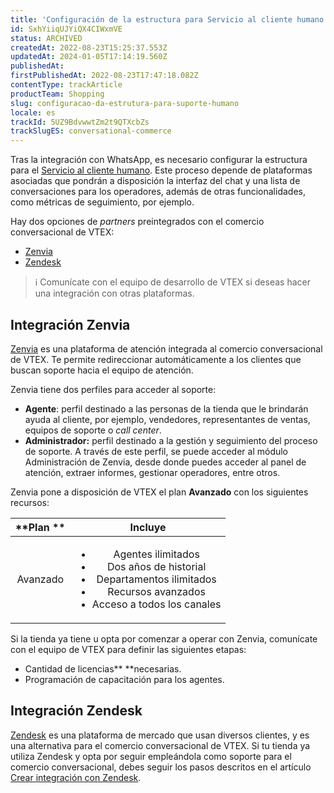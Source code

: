 ```yaml
---
title: 'Configuración de la estructura para Servicio al cliente humano'
id: SxhYiiqUJYiQX4CIWxmVE
status: ARCHIVED
createdAt: 2022-08-23T15:25:37.553Z
updatedAt: 2024-01-05T17:14:19.560Z
publishedAt: 
firstPublishedAt: 2022-08-23T17:47:18.082Z
contentType: trackArticle
productTeam: Shopping
slug: configuracao-da-estrutura-para-suporte-humano
locale: es
trackId: 5UZ9BdvwwtZm2t9QTXcbZs
trackSlugES: conversational-commerce
---
```


Tras la integración con WhatsApp, es necesario configurar la estructura para el [Servicio al cliente humano](https://help.vtex.com/es/tracks/conversational-commerce-vtex--5UZ9BdvwwtZm2t9QTXcbZs/1woBo299K5gvDG7MSa8HYL). Este proceso depende de plataformas asociadas que pondrán a disposición la interfaz del chat y una lista de conversaciones para los operadores, además de otras funcionalidades, como métricas de seguimiento, por ejemplo.

Hay dos opciones de _partners_ preintegrados con el comercio conversacional de VTEX: 

* [Zenvia](#integracion-zenvia)
* [Zendesk](#integracion-zendesk)

>ℹ️ Comunícate con el equipo de desarrollo de VTEX si deseas hacer una integración con otras plataformas.

## Integración Zenvia

[Zenvia](https://www.zenvia.com/) es una plataforma de atención integrada al comercio conversacional de VTEX. Te permite redireccionar automáticamente a los clientes que buscan soporte hacia el equipo de atención. 

Zenvia tiene dos perfiles para acceder al soporte:

* **Agente**: perfil destinado a las personas de la tienda que le brindarán ayuda al cliente, por ejemplo, vendedores, representantes de ventas, equipos de soporte o _call center_.
* **Administrador:** perfil destinado a la gestión y seguimiento del proceso de soporte. A través de este perfil, se puede acceder al módulo Administración de Zenvia, desde donde puedes acceder al panel de atención, extraer informes, gestionar operadores, entre otros.

Zenvia pone a disposición de VTEX el plan **Avanzado** con los siguientes recursos:

| **Plan   ** | **Incluye**                                                                                                             |
|:-------------:|:---------------------------------------------------------------------------------------------------------------------------:|
| Avanzado    | <ul><li>Agentes ilimitados</li><li>Dos años de historial</li><li>Departamentos ilimitados</li><li>Recursos avanzados</li><li>Acceso a todos los canales</li></ul> |

Si la tienda ya tiene u opta por comenzar a operar con Zenvia, comunícate con el equipo de VTEX para definir las siguientes etapas:

* Cantidad de licencias** **necesarias. 
* Programación de capacitación para los agentes.

## Integración Zendesk

[Zendesk](https://www.zendesk.com.br/) es una plataforma de mercado que usan diversos clientes, y es una alternativa para el comercio conversacional de VTEX. Si tu tienda ya utiliza Zendesk y opta por seguir empleándola como soporte para el comercio conversacional, debes seguir los pasos descritos en el artículo [Crear integración con Zendesk](https://developers.vtex.com/vtex-rest-api/docs/create-zendesk-integration).

